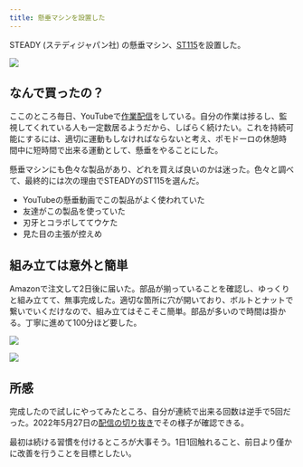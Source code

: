 ```yaml
---
title: 懸垂マシンを設置した
---
```

STEADY (ステディジャパン社) の懸垂マシン、[ST115](https://www.amazon.co.jp/dp/B09K3QQBKH)を設置した。

![](https://lh4.googleusercontent.com/75MVqYldywaiN7wYXT7XBw3cY3wukD6WkGtHVmBZJ5YKxqtWUGo9z7Cb4Xt2K1iGSJZZtDzgqeF6DEC73nWMsG4eW2zehwAOWNWuv2YQmA6lwHpgZEaEpg4eXFwXnIQDQukqknlOhl1XyHwAwisEN05LcjT2nb733LJPxA8MeUYfUwsi28QvplC5)

なんで買ったの？
--------

ここのところ毎日、YouTubeで[作業配信](https://www.youtube.com/c/r7kamura)をしている。自分の作業は捗るし、監視してくれている人も一定数居るようだから、しばらく続けたい。これを持続可能にするには、適切に運動もしなければならないと考え、ポモドーロの休憩時間中に短時間で出来る運動として、懸垂をやることにした。

懸垂マシンにも色々な製品があり、どれを買えば良いのかは迷った。色々と調べて、最終的には次の理由でSTEADYのST115を選んだ。

*   YouTubeの懸垂動画でこの製品がよく使われていた
*   友達がこの製品を使っていた
*   刃牙とコラボしててウケた
*   見た目の主張が控えめ

組み立ては意外と簡単
----------

Amazonで注文して2日後に届いた。部品が揃っていることを確認し、ゆっくりと組み立てて、無事完成した。適切な箇所に穴が開いており、ボルトとナットで繋いでいくだけなので、組み立てはそこそこ簡単。部品が多いので時間は掛かる。丁寧に進めて100分ほど要した。

![](https://lh4.googleusercontent.com/pFu04Iom6dlALpe4kjou-hDlUdeb3ygCXZVL54apS7Ip0Tkv1-Y__vSzd4r9tHCLTN87-F5EDrFrEuou55qNh9wJCnPUcnvY6qTo8galXKIMQFNsXaPVm_fz80l_QgvzixW6nSmOesZxPRt3wSrsfGVHQ79IcoI9196dkhAL9z48YCjj6Yai8juE)

![](https://lh5.googleusercontent.com/EgdeeMXcnsfYlU7IjG8jfB9amoaDshkEMNeU9ngWk7UZJYxcnUk3fx_deoOlfnqNjt9HM_tYbcSBquIIAkPeyaeO85-fWLErgIs332avEnuC6KbFQdsxWVe4WNDYw9q8Zn65wHoC2YB3q5cVfgMkuIcwUkOxTLgYjd48VsqxRVa0_aW8JfCY6Gf2)

所感
--

完成したので試しにやってみたところ、自分が連続で出来る回数は逆手で5回だった。2022年5月27日の[配信の切り抜き](https://www.youtube.com/clip/Ugkxy2NXpdlfZF0kT9s-MoCOrbB1wpWEryK9)でその様子が確認できる。

最初は続ける習慣を付けるところが大事そう。1日1回触れること、前日より僅かに改善を行うことを目標としたい。
